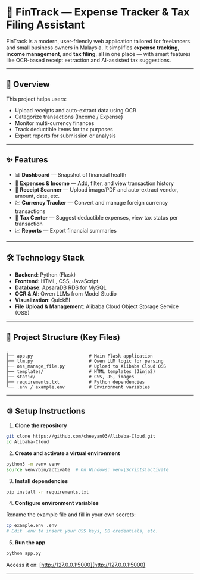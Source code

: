 # 🧾 FinTrack — Expense Tracker & Tax Filing Assistant

FinTrack is a modern, user-friendly web application tailored for freelancers and small business owners in Malaysia. It simplifies **expense tracking**, **income management**, and **tax filing**, all in one place — with smart features like OCR-based receipt extraction and AI-assisted tax suggestions.

---

## 🚀 Overview

This project helps users:

* Upload receipts and auto-extract data using OCR
* Categorize transactions (Income / Expense)
* Monitor multi-currency finances
* Track deductible items for tax purposes
* Export reports for submission or analysis

---

## ✨ Features

* 📊 **Dashboard** — Snapshot of financial health
* 🧾 **Expenses & Income** — Add, filter, and view transaction history
* 🧠 **Receipt Scanner** — Upload image/PDF and auto-extract vendor, amount, date, etc.
* 💹 **Currency Tracker** — Convert and manage foreign currency transactions
* 📑 **Tax Center** — Suggest deductible expenses, view tax status per transaction
* 📈 **Reports** — Export financial summaries

---

## 🛠️ Technology Stack

* **Backend**: Python (Flask)
* **Frontend**: HTML, CSS, JavaScript
* **Database**: ApsaraDB RDS for MySQL
* **OCR & AI**: Qwen LLMs from Model Studio
* **Visualization**: QuickBI
* **File Upload & Management**: Alibaba Cloud Object Storage Service (OSS)

---

## 🧰 Project Structure (Key Files)

```
.
├── app.py                     # Main Flask application
├── llm.py                     # Qwen LLM logic for parsing
├── oss_manage_file.py         # Upload to Alibaba Cloud OSS
├── templates/                 # HTML templates (Jinja2)
├── static/                    # CSS, JS, images
├── requirements.txt           # Python dependencies
└── .env / example.env         # Environment variables
```

---

## ⚙️ Setup Instructions

1. **Clone the repository**

```bash
git clone https://github.com/cheeyan03/Alibaba-Cloud.git
cd Alibaba-Cloud
```

2. **Create and activate a virtual environment**

```bash
python3 -m venv venv
source venv/bin/activate  # On Windows: venv\Scripts\activate
```

3. **Install dependencies**

```bash
pip install -r requirements.txt
```

4. **Configure environment variables**

Rename the example file and fill in your own secrets:

```bash
cp example.env .env
# Edit .env to insert your OSS keys, DB credentials, etc.
```

5. **Run the app**

```bash
python app.py
```

Access it on: [http://127.0.0.1:5000](http://127.0.0.1:5000)

---
